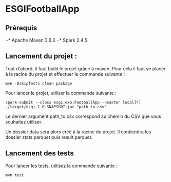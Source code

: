 # ESGIFootballApp

## Prérequis 
⋅⋅* Apache Maven 3.6.3
⋅⋅* Spark 2.4.5

## Lancement du projet : 

Tout d'abord, il faut build le projet grâce à maven.
Pour cela il faut se placer à la racine du projet et effectuer le commande suivante :
```
mvn -DskipTests clean package
```

Pour lancer le projet, utiliser la commande suivante : 
```
spark-submit --class esgi.exo.FootballApp --master local[*] ./target/esgi-1.0-SNAPSHOT.jar "path_to.csv"
```

Le dernier argument path_to.csv correspond au chemin du CSV que vous souhaitez utiliser.

Un dossier data sera alors créé à la racine du projet. Il contiendra les dossier stats.parquet puis result.parquet.

## Lancement des tests
Pour lancer les tests, utilisez la commande suivante : 
```
mvn test
```
